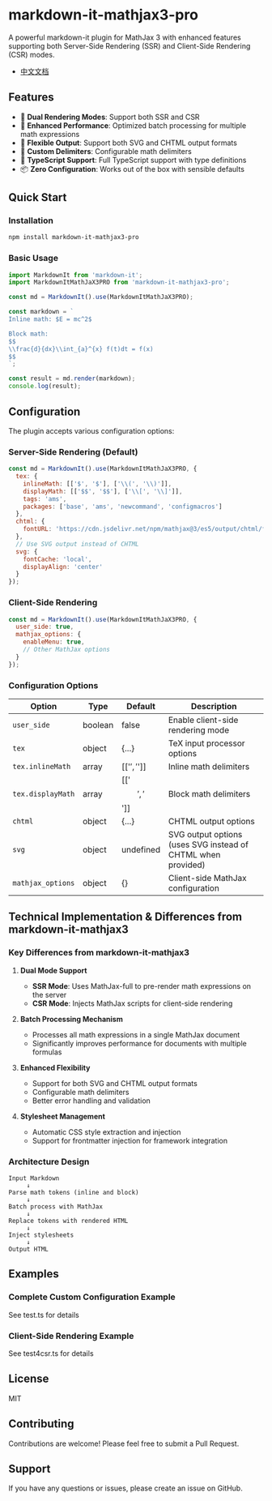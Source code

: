 # markdown-it-mathjax3-pro

A powerful markdown-it plugin for MathJax 3 with enhanced features supporting both Server-Side Rendering (SSR) and Client-Side Rendering (CSR) modes.
- [中文文档](./README.zh.md)

## Features

- 🚀 **Dual Rendering Modes**: Support both SSR and CSR
- 🎯 **Enhanced Performance**: Optimized batch processing for multiple math expressions
- 🎨 **Flexible Output**: Support both SVG and CHTML output formats
- 📝 **Custom Delimiters**: Configurable math delimiters
- 🔧 **TypeScript Support**: Full TypeScript support with type definitions
- 📦 **Zero Configuration**: Works out of the box with sensible defaults

## Quick Start

### Installation

```bash
npm install markdown-it-mathjax3-pro
```

### Basic Usage

```javascript
import MarkdownIt from 'markdown-it';
import MarkdownItMathJaX3PRO from 'markdown-it-mathjax3-pro';

const md = MarkdownIt().use(MarkdownItMathJaX3PRO);

const markdown = `
Inline math: $E = mc^2$

Block math:
$$
\\frac{d}{dx}\\int_{a}^{x} f(t)dt = f(x)
$$
`;

const result = md.render(markdown);
console.log(result);
```

## Configuration

The plugin accepts various configuration options:

### Server-Side Rendering (Default)

```javascript
const md = MarkdownIt().use(MarkdownItMathJaX3PRO, {
  tex: {
    inlineMath: [['$', '$'], ['\\(', '\\)']],
    displayMath: [['$$', '$$'], ['\\[', '\\]']],
    tags: 'ams',
    packages: ['base', 'ams', 'newcommand', 'configmacros']
  },
  chtml: {
    fontURL: 'https://cdn.jsdelivr.net/npm/mathjax@3/es5/output/chtml/fonts/woff-v2'
  },
  // Use SVG output instead of CHTML
  svg: {
    fontCache: 'local',
    displayAlign: 'center'
  }
});
```

### Client-Side Rendering

```javascript
const md = MarkdownIt().use(MarkdownItMathJaX3PRO, {
  user_side: true,
  mathjax_options: {
    enableMenu: true,
    // Other MathJax options
  }
});
```

### Configuration Options

| Option | Type | Default | Description |
|--------|------|---------|-------------|
| `user_side` | boolean | false | Enable client-side rendering mode |
| `tex` | object | {...} | TeX input processor options |
| `tex.inlineMath` | array | [['$', '$']] | Inline math delimiters |
| `tex.displayMath` | array | [['$$', '$$']] | Block math delimiters |
| `chtml` | object | {...} | CHTML output options |
| `svg` | object | undefined | SVG output options (uses SVG instead of CHTML when provided) |
| `mathjax_options` | object | {} | Client-side MathJax configuration |

## Technical Implementation & Differences from markdown-it-mathjax3

### Key Differences from markdown-it-mathjax3

1. **Dual Mode Support**
    - **SSR Mode**: Uses MathJax-full to pre-render math expressions on the server
    - **CSR Mode**: Injects MathJax scripts for client-side rendering

2. **Batch Processing Mechanism**
    - Processes all math expressions in a single MathJax document
    - Significantly improves performance for documents with multiple formulas

3. **Enhanced Flexibility**
    - Support for both SVG and CHTML output formats
    - Configurable math delimiters
    - Better error handling and validation

4. **Stylesheet Management**
    - Automatic CSS style extraction and injection
    - Support for frontmatter injection for framework integration

### Architecture Design

```
Input Markdown
     ↓
Parse math tokens (inline and block)
     ↓
Batch process with MathJax
     ↓
Replace tokens with rendered HTML
     ↓
Inject stylesheets
     ↓
Output HTML
```

## Examples

### Complete Custom Configuration Example

See test.ts for details

### Client-Side Rendering Example

See test4csr.ts for details

## License

MIT

## Contributing

Contributions are welcome! Please feel free to submit a Pull Request.

## Support

If you have any questions or issues, please create an issue on GitHub.
